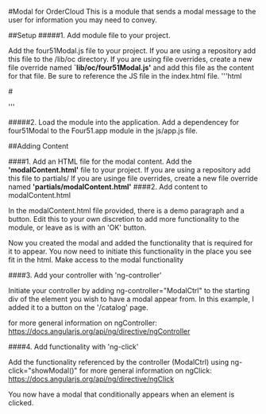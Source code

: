 #Modal for OrderCloud
This is a module that sends a modal message to the user for information you may need to convey. 

##Setup
#####1. Add module file to your project.

Add the four51Modal.js file to your project.
If you are using a repository add this file to the /lib/oc directory.
If you are using file overrides, create a new file override named **`lib/oc/four51Modal.js'** and add this file as the content for that file. 
Be sure to reference the JS file in the index.html file.
'''html
<script src="lib/oc/four51Modal.js" data-group="resources"></script>#
'''

#####2. Load the module into the application.
Add a dependencey for four51Modal to the Four51.app module in the js/app.js file. 

##Adding Content

####1.  Add an HTML file for the modal content. 
Add the **'modalContent.html'** file to your project.
If you are using a repository add this file to partials/
If you are usinge file overrides, create a new file override named **'partials/modalContent.html'**
####2. Add content to modalContent.html

In the modalContent.html file provided, there is a demo paragraph and a button. Edit this to your own discretion to add more functionality to the module, or leave as is with an 'OK' button. 

Now you created the modal and added the functionality that is required for it to appear. You now need to initiate this functionality in the place you see fit in the html.
Make access to the modal functionality

####3. Add your controller with 'ng-controller'

Initiate your controller by adding ng-controller="ModalCtrl" to the starting div of the element you wish to have a modal appear from. In this example, I added it to a button on the '/catalog' page.

 for more general information on ngController: https://docs.angularjs.org/api/ng/directive/ngController


####4. Add functionality with 'ng-click'

Add the functionality referenced by the controller (ModalCtrl) using ng-click="showModal()"
for more general information on ngClick: 
https://docs.angularjs.org/api/ng/directive/ngClick

You now have a modal that conditionally appears when an element is clicked. 
